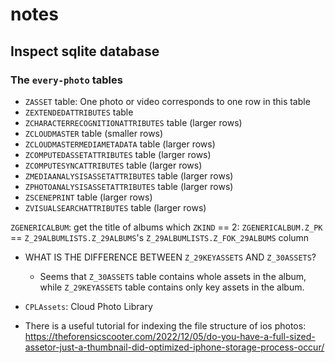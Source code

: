 # notes
## Inspect sqlite database
### The `every-photo` tables
- `ZASSET` table: One photo or video corresponds to one row in this table
- `ZEXTENDEDATTRIBUTES` table
- `ZCHARACTERRECOGNITIONATTRIBUTES` table (larger rows)
- `ZCLOUDMASTER` table (smaller rows)
- `ZCLOUDMASTERMEDIAMETADATA` table (larger rows)
- `ZCOMPUTEDASSETATTRIBUTES` table (larger rows)
- `ZCOMPUTESYNCATTRIBUTES` table (larger rows)
- `ZMEDIAANALYSISASSETATTRIBUTES` table (larger rows)
- `ZPHOTOANALYSISASSETATTRIBUTES` table (larger rows)
- `ZSCENEPRINT` table (larger rows)
- `ZVISUALSEARCHATTRIBUTES` table (larger rows)


`ZGENERICALBUM`: get the title of albums which `ZKIND` == 2:
`ZGENERICALBUM.Z_PK` == `Z_29ALBUMLISTS.Z_29ALBUMS`'s `Z_29ALBUMLISTS.Z_FOK_29ALBUMS` column

- WHAT IS THE DIFFERENCE BETWEEN `Z_29KEYASSETS` AND `Z_30ASSETS`?
  - Seems that `Z_30ASSETS` table contains whole assets in the album, while `Z_29KEYASSETS` table contains only key assets in the album.

- `CPLAssets`: Cloud Photo Library
- There is a useful tutorial for indexing the file structure of ios photos: https://theforensicscooter.com/2022/12/05/do-you-have-a-full-sized-assetor-just-a-thumbnail-did-optimized-iphone-storage-process-occur/